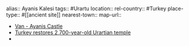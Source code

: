 alias:: Ayanis Kalesi
tags:: #Urartu 
location::
rel-country:: #Turkey 
place-type:: #[[ancient site]] 
nearest-town::
map-url::

- [Van - Ayanis Castle](https://wowcappadocia.com/ayanis-castle.html)
- [Turkey restores 2,700-year-old Urartian temple](https://www.aa.com.tr/en/culture/turkey-restores-2-700-year-old-urartian-temple/1923956)
-
